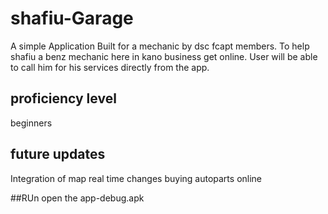 # shafiu-Garage
A simple Application Built for a mechanic by dsc fcapt members. To help shafiu a benz mechanic here in kano business get online. User will be able to call him for his services directly from the app. 

## proficiency level
beginners

## future updates
Integration of map
real time changes
buying autoparts online

##RUn
open the app-debug.apk 
